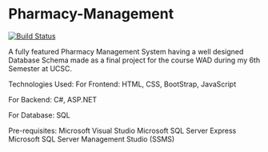 # Pharmacy-Management

[![Build Status](https://dev.azure.com/mirshadtgs/Pharmacy%20System/_apis/build/status/Mirshad3.Pharmacy-Management-System?branchName=master)](https://dev.azure.com/mirshadtgs/Pharmacy%20System/_build/latest?definitionId=1&branchName=master)

A fully featured Pharmacy Management System having a well designed Database Schema made as a final project for the course WAD during my 6th Semester at UCSC.

Technologies Used:
For Frontend: HTML, CSS, BootStrap, JavaScript

For Backend: C#, ASP.NET

For Database: SQL

Pre-requisites:
Microsoft Visual Studio
Microsoft SQL Server Express
Microsoft SQL Server Management Studio (SSMS)
